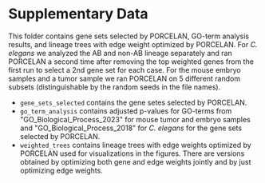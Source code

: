 # Supplementary Data

This folder contains gene sets selected by PORCELAN, GO-term analysis results, 
and lineage trees with edge weight optimized by PORCELAN. 
For _C. elegans_ we analyzed the AB and non-AB lineage separately and ran PORCELAN 
a second time after removing the top weighted genes from the first run to 
select a 2nd gene set for each case. For the mouse embryo samples and a tumor 
sample we ran PORCELAN on 5 different random subsets (distinguishable by the
random seeds in the file names). 

* `gene_sets_selected` contains the gene setes selected by PORCELAN.
* `go_term_analysis` contains adjusted p-values for GO-terms from "GO_Biological_Process_2023" 
   for mouse tumor and embryo samples and "GO_Biological_Process_2018" for _C. elegans_ for 
   the gene sets selected by PORCELAN. 
*  `weighted_trees` contains lineage trees with edge weights optimized by PORCELAN used
   for visualizations in the figures. There are versions obtained by optimizing both
   gene and edge weights jointly and by just optimizing edge weights.
